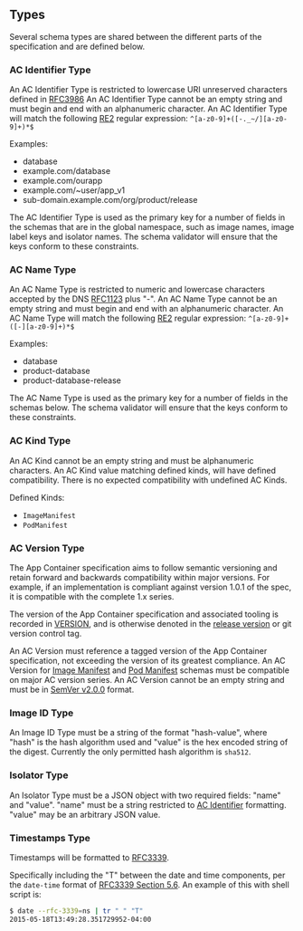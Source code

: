 ## Types

Several schema types are shared between the different parts of the specification and are defined below.

### AC Identifier Type

An AC Identifier Type is restricted to lowercase URI unreserved characters defined in [RFC3986](http://tools.ietf.org/html/rfc3986#section-2.3)
An AC Identifier Type cannot be an empty string and must begin and end with an alphanumeric character.
An AC Identifier Type will match the following [RE2](https://code.google.com/p/re2/wiki/Syntax) regular expression: `^[a-z0-9]+([-._~/][a-z0-9]+)*$`

Examples:

* database
* example.com/database
* example.com/ourapp
* example.com/~user/app_v1
* sub-domain.example.com/org/product/release

The AC Identifier Type is used as the primary key for a number of fields in the schemas that are in the global namespace, such as image names, image label keys and isolator names.
The schema validator will ensure that the keys conform to these constraints.

### AC Name Type

An AC Name Type is restricted to numeric and lowercase characters accepted by the DNS [RFC1123](http://tools.ietf.org/html/rfc1123#page-13) plus "-".
An AC Name Type cannot be an empty string and must begin and end with an alphanumeric character.
An AC Name Type will match the following [RE2](https://code.google.com/p/re2/wiki/Syntax) regular expression: `^[a-z0-9]+([-][a-z0-9]+)*$`

Examples:

* database
* product-database
* product-database-release

The AC Name Type is used as the primary key for a number of fields in the schemas below.
The schema validator will ensure that the keys conform to these constraints.


### AC Kind Type

An AC Kind cannot be an empty string and must be alphanumeric characters.
An AC Kind value matching defined kinds, will have defined compatibility.
There is no expected compatibility with undefined AC Kinds.

Defined Kinds:

* `ImageManifest`
* `PodManifest`


### AC Version Type

The App Container specification aims to follow semantic versioning and retain forward and backwards compatibility within major versions.
For example, if an implementation is compliant against version 1.0.1 of the spec, it is compatible with the complete 1.x series.

The version of the App Container specification and associated tooling is recorded in [VERSION](https://github.com/appc/spec/blob/master/VERSION), and is otherwise denoted in the [release version](https://github.com/appc/spec/releases) or git version control tag. 

An AC Version must reference a tagged version of the App Container specification, not exceeding the version of its greatest compliance.
An AC Version for [Image Manifest](aci.md#image-manifest-schema) and [Pod Manifest](pods.md#pod-manifest-schema) schemas must be compatible on major AC version series.
An AC Version cannot be an empty string and must be in [SemVer v2.0.0](http://semver.org/spec/v2.0.0.html) format.


### Image ID Type

An Image ID Type must be a string of the format "hash-value", where "hash" is the hash algorithm used and "value" is the hex encoded string of the digest.
Currently the only permitted hash algorithm is `sha512`.


### Isolator Type

An Isolator Type must be a JSON object with two required fields: "name" and "value".
"name" must be a string restricted to [AC Identifier](#ac-identifier-type) formatting.
"value" may be an arbitrary JSON value.


### Timestamps Type

Timestamps will be formatted to [RFC3339](https://tools.ietf.org/html/rfc3339).

Specifically including the "T" between the date and time components, per the `date-time` format of [RFC3339 Section 5.6](https://tools.ietf.org/html/rfc3339#section-5.6).
An example of this with shell script is:

```bash
$ date --rfc-3339=ns | tr " " "T"
2015-05-18T13:49:28.351729952-04:00
```

